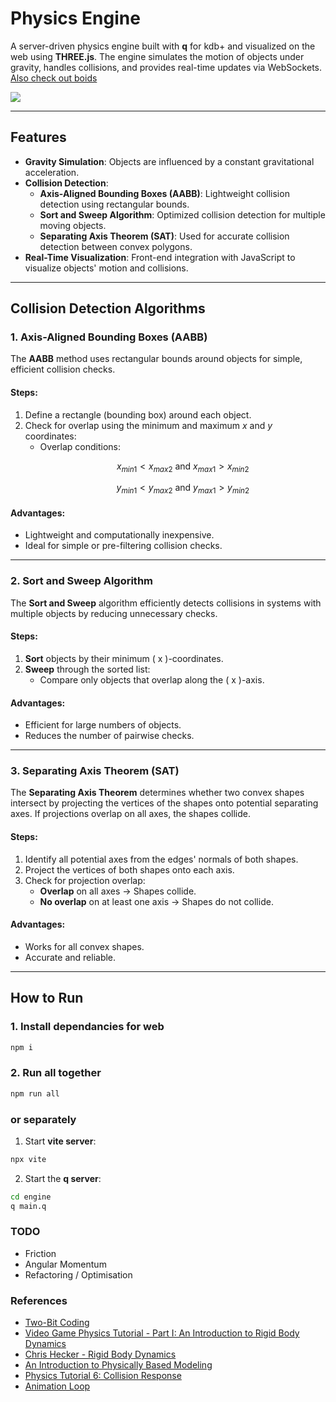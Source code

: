 # **Physics Engine**

A server-driven physics engine built with **q** for kdb+ and visualized on the web using **THREE.js**. The engine simulates the motion of objects under gravity, handles collisions, and provides real-time updates via WebSockets.
[Also check out boids](./boids/README.md)

![](./public/img/PhysicsQ.gif)

---

## **Features**
- **Gravity Simulation**: Objects are influenced by a constant gravitational acceleration.
- **Collision Detection**:
  - **Axis-Aligned Bounding Boxes (AABB)**: Lightweight collision detection using rectangular bounds.
  - **Sort and Sweep Algorithm**: Optimized collision detection for multiple moving objects.
  - **Separating Axis Theorem (SAT)**: Used for accurate collision detection between convex polygons.
- **Real-Time Visualization**: Front-end integration with JavaScript to visualize objects' motion and collisions.

---

## **Collision Detection Algorithms**
### **1. Axis-Aligned Bounding Boxes (AABB)**
The **AABB** method uses rectangular bounds around objects for simple, efficient collision checks.

#### **Steps:**
1. Define a rectangle (bounding box) around each object.
2. Check for overlap using the minimum and maximum $`x`$ and $`y`$ coordinates:
   - Overlap conditions:
     ```math
     x_{min1} < x_{max2} \text{ and } x_{max1} > x_{min2}
     ````
     ```math
     y_{min1} < y_{max2} \text{ and } y_{max1} > y_{min2}
     ```
     
#### **Advantages:**
- Lightweight and computationally inexpensive.
- Ideal for simple or pre-filtering collision checks.

---

### **2. Sort and Sweep Algorithm**
The **Sort and Sweep** algorithm efficiently detects collisions in systems with multiple objects by reducing unnecessary checks.

#### **Steps:**
1. **Sort** objects by their minimum \( x \)-coordinates.
2. **Sweep** through the sorted list:
   - Compare only objects that overlap along the \( x \)-axis.

#### **Advantages:**
- Efficient for large numbers of objects.
- Reduces the number of pairwise checks.

---

### **3. Separating Axis Theorem (SAT)**
The **Separating Axis Theorem** determines whether two convex shapes intersect by projecting the vertices of the shapes onto potential separating axes. If projections overlap on all axes, the shapes collide.

#### **Steps:**
1. Identify all potential axes from the edges' normals of both shapes.
2. Project the vertices of both shapes onto each axis.
3. Check for projection overlap:
   - **Overlap** on all axes → Shapes collide.
   - **No overlap** on at least one axis → Shapes do not collide.

#### **Advantages:**
- Works for all convex shapes.
- Accurate and reliable.

---

## **How to Run**

### 1. Install dependancies for web
```bash
npm i
```

### 2. Run all together
```bash
npm run all
```

### or separately
1. Start **vite server**:
```bash
npx vite
```
2. Start the **q server**:
```bash
cd engine
q main.q
```


### TODO
- Friction
- Angular Momentum
- Refactoring / Optimisation

### References
- [Two-Bit Coding](https://www.youtube.com/@two-bitcoding8018)
- [Video Game Physics Tutorial - Part I: An Introduction to Rigid Body Dynamics](https://www.toptal.com/game/video-game-physics-part-i-an-introduction-to-rigid-body-dynamics)
- [Chris Hecker - Rigid Body Dynamics](https://www.chrishecker.com/Rigid_Body_Dynamics#Physics_References)
- [An Introduction to Physically Based Modeling](https://www.cs.cmu.edu/~baraff/sigcourse/notesd1.pdf)
- [Physics Tutorial 6: Collision Response](https://research.ncl.ac.uk/game/mastersdegree/gametechnologies/previousinformation/physics6collisionresponse/2017%20Tutorial%206%20-%20Collision%20Response.pdf)
- [Animation Loop](https://discoverthreejs.com/book/first-steps/animation-loop/)
